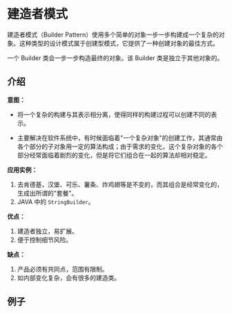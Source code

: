 # 建造者模式

建造者模式（Builder Pattern）使用多个简单的对象一步一步构建成一个复杂的对象。这种类型的设计模式属于创建型模式，它提供了一种创建对象的最佳方式。

一个 Builder 类会一步一步构造最终的对象。该 Builder 类是独立于其他对象的。

## 介绍

**意图：**

- 将一个复杂的构建与其表示相分离，使得同样的构建过程可以创建不同的表示。

- 主要解决在软件系统中，有时候面临着"一个复杂对象"的创建工作，其通常由各个部分的子对象用一定的算法构成；由于需求的变化，这个复杂对象的各个部分经常面临着剧烈的变化，但是将它们组合在一起的算法却相对稳定。

**应用实例：**

1. 去肯德基，汉堡、可乐、薯条、炸鸡翅等是不变的，而其组合是经常变化的，生成出所谓的"套餐"。
2. JAVA 中的 `StringBuilder`。

**优点：** 

1. 建造者独立，易扩展。 
2. 便于控制细节风险。

**缺点：** 

1. 产品必须有共同点，范围有限制。 
2. 如内部变化复杂，会有很多的建造类。

## 例子

